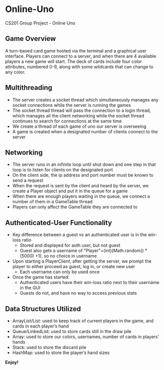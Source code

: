 # Online-Uno
CS201 Group Project - Online Uno

## Game Overview
A turn-based card game hosted via the terminal and a graphical user interface. Players can connect to a server, and when there are 4 available players a new game will start. The deck of cards include four color attributes, numbered 0-9, along with some wildcards that can change to any color.

## Multithreading
 - The server creates a socket thread which simultaneously manages any socket connections while the server is running the games
 - The socket thread thread will pass the connection to a login thread, which manages  all the client networking while the socket thread continues to search for connections at the same time
 - We create a thread of each game of uno our server is overseeing
 - A game is created when a designated number of clients connect to the server
 
 ## Networking
 - The server runs in an infinite loop until shut down and one step in that loop is to listen for clients on the designated port
 - On the client side, the ip address and port number must be known to send a request
 - When the request is sent by the client and heard by the server, we create a Player object and put it in the queue for a game
 - When there are enough players waiting in the queue, we connect a number of them in a GameTable thread
 - Players can only affect the GameTable they are connected to
 
 ## Authenticated-User Functionality
 - Key difference between a guest vs an authenticated user is in the win-loss ratio
   - Stored and displayed for auth user, but not guest
   - Guest also gets a username of "Player"+(int)(Math.random() * (5000) +1), so no choice in username
 - Upon starting a PlayerClient, after getting the server, we prompt the player to either proceed as guest, log in, or create new user
   - Each username can only be used once
 - Once the game has started:
   - Authenticated users have their win-loss ratio next to their username in the GUI
   - Guests do not, and have no way to access previous stats


## Data Structures Utilized
 - ArrayList/List: used to keep track of current players in the game, and cards in each player’s hand
 - Queue/LinkedList: used to store cards still in the draw pile
 - Array: used to store our colors, usernames, number of cards in players’ hands
 - Stack: used to store the discard pile
 - HashMap: used to store the player’s hand sizes
 
**Enjoy!**
